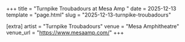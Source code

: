 +++
title = "Turnpike Troubadours at Mesa Amp "
date = 2025-12-13
template = "page.html"
slug = "2025-12-13-turnpike-troubadours"

[extra]
artist = "Turnpike Troubadours"
venue = "Mesa Amphitheatre"
venue_url = "https://www.mesaamp.com/"
+++
